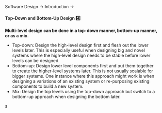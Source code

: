 <link rel="stylesheet" href="{{baseUrl}}/css/textbook.css">

<div class="website-content">

<div id="path">Software Design &rarr; Introduction &rarr;</div>

<div id="title">

#### Top-Down and Bottom-Up Design :four:

</div>

<div id="body">

**Multi-level design can be done in a top-down manner, bottom-up manner, or as a mix.**
* Top-down: Design the high-level design first and flesh out the lower levels later. This is especially useful when designing big and novel systems where the high-level design needs to be stable before lower levels can be designed.
* Bottom-up: Design lower level components first and put them together to create the higher-level systems later. This is not usually scalable for bigger systems. One instance where this approach might work is when designing a variations of an existing system or re-purposing existing components to build a new system.
* Mix: Design the top levels using the top-down approach but switch to a bottom-up approach when designing the bottom later. 

</div>

<div id="extras">

<include src="exercises.md" />s

<div>

</div>
